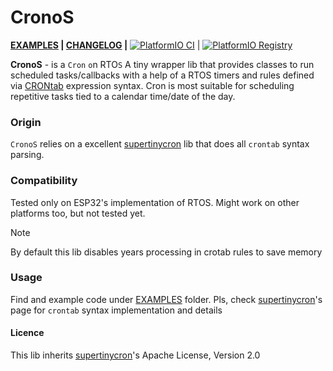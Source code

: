 # CronoS

__[EXAMPLES](/examples/) | [CHANGELOG](CHANGELOG.md) |__ [![PlatformIO CI](https://github.com/vortigont/CronoS/actions/workflows/pio_build.yml/badge.svg)](https://github.com/vortigont/CronoS/actions/workflows/pio_build.yml) | [![PlatformIO Registry](https://badges.registry.platformio.org/packages/vortigont/library/CronoS.svg)](https://registry.platformio.org/libraries/vortigont/CronoS)

**CronoS** - is a `Cron` `o`n RTO`S`
A tiny wrapper lib that provides classes to run scheduled tasks/callbacks with a help of a RTOS timers and rules defined via [CRONtab](https://en.wikipedia.org/wiki/Cron) expression syntax.
Cron is most suitable for scheduling repetitive tasks tied to a calendar time/date of the day.


### Origin
`CronoS` relies on a excellent [supertinycron](https://github.com/exander77/supertinycron) lib that does all `crontab` syntax parsing.

### Compatibility
Tested only on ESP32's implementation of RTOS. Might work on other platforms too, but not tested yet.

> [!NOTE]
> By default this lib disables years processing in crotab rules to save memory


### Usage
Find and example code under [EXAMPLES](/examples/) folder.
Pls, check [supertinycron](https://github.com/exander77/supertinycron)'s page for `crontab` syntax implementation and details

#### Licence
This lib inherits [supertinycron](https://github.com/exander77/supertinycron)'s Apache License, Version 2.0
